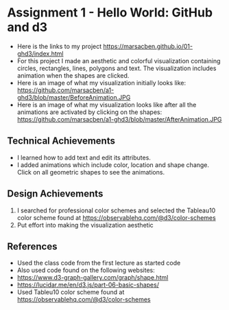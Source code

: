 Assignment 1 - Hello World: GitHub and d3  
===

- Here is the links to my project https://marsacben.github.io/01-ghd3/index.html
- For this project I made an aesthetic and colorful visualization containing circles, rectangles, lines, polygons and text. The visualization includes animation when the shapes are clicked.
- Here is an image of what my visualization initially looks like: https://github.com/marsacben/a1-ghd3/blob/master/BeforeAnimation.JPG
- Here is an image of what my visualization looks like after all the animations are activated by clicking on the shapes: 
https://github.com/marsacben/a1-ghd3/blob/master/AfterAnimation.JPG

Technical Achievements
---

- I learned how to add text and edit its attributes.
- I added animations which include color, location and shape change. Click on all geometric shapes to see the animations.

Design Achievements
---

1. I searched for professional color schemes and selected the Tableau10 color scheme found at https://observablehq.com/@d3/color-schemes
2. Put effort into making the visualization aesthetic

References
---

- Used the class code from the first lecture as started code
- Also used code found on the following websites: 
- https://www.d3-graph-gallery.com/graph/shape.html
- https://lucidar.me/en/d3.js/part-06-basic-shapes/
- Used Tableu10 color scheme found at https://observablehq.com/@d3/color-schemes
